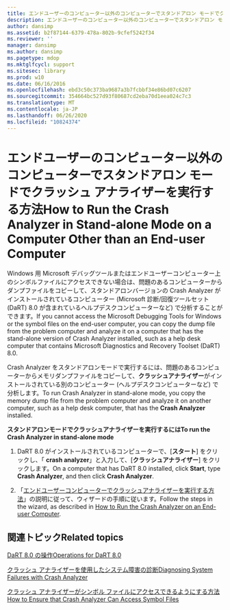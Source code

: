 ```yaml
---
title: エンドユーザーのコンピューター以外のコンピューターでスタンドアロン モードでクラッシュ アナライザーを実行する方法
description: エンドユーザーのコンピューター以外のコンピューターでスタンドアロン モードでクラッシュ アナライザーを実行する方法
author: dansimp
ms.assetid: b2f87144-6379-478a-802b-9cfef5242f34
ms.reviewer: ''
manager: dansimp
ms.author: dansimp
ms.pagetype: mdop
ms.mktglfcycl: support
ms.sitesec: library
ms.prod: w10
ms.date: 06/16/2016
ms.openlocfilehash: ebd3c50c373ba9687a3b7fcbbf34e86bd07c6207
ms.sourcegitcommit: 354664bc527d93f80687cd2eba70d1eea024c7c3
ms.translationtype: MT
ms.contentlocale: ja-JP
ms.lasthandoff: 06/26/2020
ms.locfileid: "10824374"
---
```

# <span data-ttu-id="bc791-103">エンドユーザーのコンピューター以外のコンピューターでスタンドアロン モードでクラッシュ アナライザーを実行する方法</span><span class="sxs-lookup"><span data-stu-id="bc791-103">How to Run the Crash Analyzer in Stand-alone Mode on a Computer Other than an End-user Computer</span></span>


<span data-ttu-id="bc791-104">Windows 用 Microsoft デバッグツールまたはエンドユーザーコンピューター上のシンボルファイルにアクセスできない場合は、問題のあるコンピューターからダンプファイルをコピーして、スタンドアロンバージョンの Crash Analyzer がインストールされているコンピューター (Microsoft 診断/回復ツールセット (DaRT) 8.0 が含まれているヘルプデスクコンピューターなど) で分析することができます。</span><span class="sxs-lookup"><span data-stu-id="bc791-104">If you cannot access the Microsoft Debugging Tools for Windows or the symbol files on the end-user computer, you can copy the dump file from the problem computer and analyze it on a computer that has the stand-alone version of Crash Analyzer installed, such as a help desk computer that contains Microsoft Diagnostics and Recovery Toolset (DaRT) 8.0.</span></span>

<span data-ttu-id="bc791-105">Crash Analyzer をスタンドアロンモードで実行するには、問題のあるコンピューターからメモリダンプファイルをコピーして、**クラッシュアナライザー**がインストールされている別のコンピューター (ヘルプデスクコンピューターなど) で分析します。</span><span class="sxs-lookup"><span data-stu-id="bc791-105">To run Crash Analyzer in stand-alone mode, you copy the memory dump file from the problem computer and analyze it on another computer, such as a help desk computer, that has the **Crash Analyzer** installed.</span></span>

**<span data-ttu-id="bc791-106">スタンドアロンモードでクラッシュアナライザーを実行するには</span><span class="sxs-lookup"><span data-stu-id="bc791-106">To run the Crash Analyzer in stand-alone mode</span></span>**

1.  <span data-ttu-id="bc791-107">DaRT 8.0 がインストールされているコンピューターで、[**スタート**] をクリックし、「 **crash analyzer**」と入力して、[**クラッシュアナライザー**] をクリックします。</span><span class="sxs-lookup"><span data-stu-id="bc791-107">On a computer that has DaRT 8.0 installed, click **Start**, type **Crash Analyzer**, and then click **Crash Analyzer**.</span></span>

2.  <span data-ttu-id="bc791-108">「[エンドユーザーコンピューターでクラッシュアナライザーを実行する方法](how-to-run-the-crash-analyzer-on-an-end-user-computer-dart-8.md)」の説明に従って、ウィザードの手順に従います。</span><span class="sxs-lookup"><span data-stu-id="bc791-108">Follow the steps in the wizard, as described in [How to Run the Crash Analyzer on an End-user Computer](how-to-run-the-crash-analyzer-on-an-end-user-computer-dart-8.md).</span></span>

## <span data-ttu-id="bc791-109">関連トピック</span><span class="sxs-lookup"><span data-stu-id="bc791-109">Related topics</span></span>


[<span data-ttu-id="bc791-110">DaRT 8.0 の操作</span><span class="sxs-lookup"><span data-stu-id="bc791-110">Operations for DaRT 8.0</span></span>](operations-for-dart-80-dart-8.md)

[<span data-ttu-id="bc791-111">クラッシュ アナライザーを使用したシステム障害の診断</span><span class="sxs-lookup"><span data-stu-id="bc791-111">Diagnosing System Failures with Crash Analyzer</span></span>](diagnosing-system-failures-with-crash-analyzer--dart-8.md)

[<span data-ttu-id="bc791-112">クラッシュ アナライザーがシンボル ファイルにアクセスできるようにする方法</span><span class="sxs-lookup"><span data-stu-id="bc791-112">How to Ensure that Crash Analyzer Can Access Symbol Files</span></span>](how-to-ensure-that-crash-analyzer-can-access-symbol-files.md)

 

 





